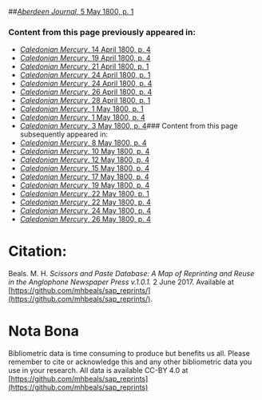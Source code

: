 ##[*Aberdeen Journal*, 5 May 1800, p. 1](https://mhbeals.github.io/sap_html/Aberdeen-Journal/Aberdeen-Journal-5-May-1800-p-1)

### Content from this page previously appeared in:
+ [*Caledonian Mercury*, 14 April 1800, p. 4](https://mhbeals.github.io/sap_html/Caledonian-Mercury/Caledonian-Mercury-14-April-1800-p-4)
+ [*Caledonian Mercury*, 19 April 1800, p. 4](https://mhbeals.github.io/sap_html/Caledonian-Mercury/Caledonian-Mercury-19-April-1800-p-4)
+ [*Caledonian Mercury*, 21 April 1800, p. 1](https://mhbeals.github.io/sap_html/Caledonian-Mercury/Caledonian-Mercury-21-April-1800-p-1)
+ [*Caledonian Mercury*, 24 April 1800, p. 1](https://mhbeals.github.io/sap_html/Caledonian-Mercury/Caledonian-Mercury-24-April-1800-p-1)
+ [*Caledonian Mercury*, 24 April 1800, p. 4](https://mhbeals.github.io/sap_html/Caledonian-Mercury/Caledonian-Mercury-24-April-1800-p-4)
+ [*Caledonian Mercury*, 26 April 1800, p. 4](https://mhbeals.github.io/sap_html/Caledonian-Mercury/Caledonian-Mercury-26-April-1800-p-4)
+ [*Caledonian Mercury*, 28 April 1800, p. 1](https://mhbeals.github.io/sap_html/Caledonian-Mercury/Caledonian-Mercury-28-April-1800-p-1)
+ [*Caledonian Mercury*, 1 May 1800, p. 1](https://mhbeals.github.io/sap_html/Caledonian-Mercury/Caledonian-Mercury-1-May-1800-p-1)
+ [*Caledonian Mercury*, 1 May 1800, p. 4](https://mhbeals.github.io/sap_html/Caledonian-Mercury/Caledonian-Mercury-1-May-1800-p-4)
+ [*Caledonian Mercury*, 3 May 1800, p. 4](https://mhbeals.github.io/sap_html/Caledonian-Mercury/Caledonian-Mercury-3-May-1800-p-4)### Content from this page subsequently appeared in:
+ [*Caledonian Mercury*, 8 May 1800, p. 4](https://mhbeals.github.io/sap_html/Caledonian-Mercury/Caledonian-Mercury-8-May-1800-p-4)
+ [*Caledonian Mercury*, 10 May 1800, p. 4](https://mhbeals.github.io/sap_html/Caledonian-Mercury/Caledonian-Mercury-10-May-1800-p-4)
+ [*Caledonian Mercury*, 12 May 1800, p. 4](https://mhbeals.github.io/sap_html/Caledonian-Mercury/Caledonian-Mercury-12-May-1800-p-4)
+ [*Caledonian Mercury*, 15 May 1800, p. 4](https://mhbeals.github.io/sap_html/Caledonian-Mercury/Caledonian-Mercury-15-May-1800-p-4)
+ [*Caledonian Mercury*, 17 May 1800, p. 4](https://mhbeals.github.io/sap_html/Caledonian-Mercury/Caledonian-Mercury-17-May-1800-p-4)
+ [*Caledonian Mercury*, 19 May 1800, p. 4](https://mhbeals.github.io/sap_html/Caledonian-Mercury/Caledonian-Mercury-19-May-1800-p-4)
+ [*Caledonian Mercury*, 22 May 1800, p. 1](https://mhbeals.github.io/sap_html/Caledonian-Mercury/Caledonian-Mercury-22-May-1800-p-1)
+ [*Caledonian Mercury*, 22 May 1800, p. 4](https://mhbeals.github.io/sap_html/Caledonian-Mercury/Caledonian-Mercury-22-May-1800-p-4)
+ [*Caledonian Mercury*, 24 May 1800, p. 4](https://mhbeals.github.io/sap_html/Caledonian-Mercury/Caledonian-Mercury-24-May-1800-p-4)
+ [*Caledonian Mercury*, 26 May 1800, p. 4](https://mhbeals.github.io/sap_html/Caledonian-Mercury/Caledonian-Mercury-26-May-1800-p-4)
                    
# Citation: 

Beals. M. H. *Scissors and Paste Database: A Map of Reprinting and Reuse in the Anglophone Newspaper Press v.1.0.1.* 2 June 2017. Available at [https://github.com/mhbeals/sap_reprints/](https://github.com/mhbeals/sap_reprints/). 
                    
# Nota Bona

Bibliometric data is time consuming to produce but benefits us all. Please remember to cite or acknowledge this and any other bibliometric data you use in your research. All data is available CC-BY 4.0 at [https://github.com/mhbeals/sap_reprints](https://github.com/mhbeals/sap_reprints)